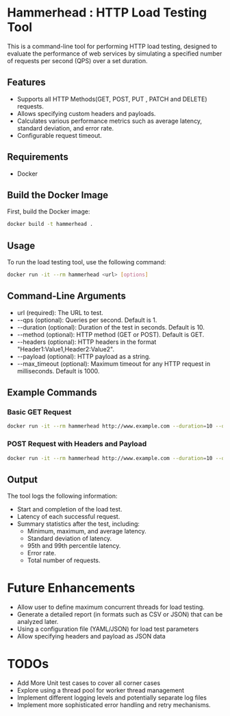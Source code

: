 # Hammerhead : HTTP Load Testing Tool

This is a command-line tool for performing HTTP load testing, designed to evaluate the performance of web services by simulating a specified number of requests per second (QPS) over a set duration.

## Features

- Supports all HTTP Methods(GET, POST, PUT , PATCH and DELETE) requests.
- Allows specifying custom headers and payloads.
- Calculates various performance metrics such as average latency, standard deviation, and error rate.
- Configurable request timeout.

## Requirements

- Docker

## Build the Docker Image

First, build the Docker image:

```sh
docker build -t hammerhead .
```
## Usage

To run the load testing tool, use the following command:

```sh
docker run -it --rm hammerhead <url> [options]
```
## Command-Line Arguments
- url (required): The URL to test.
- --qps (optional): Queries per second. Default is 1.
- --duration (optional): Duration of the test in seconds. Default is 10.
- --method (optional): HTTP method (GET or POST). Default is GET.
- --headers (optional): HTTP headers in the format "Header1:Value1,Header2:Value2".
- --payload (optional): HTTP payload as a string.
- --max_timeout (optional): Maximum timeout for any HTTP request in milliseconds. Default is 1000.

## Example Commands
### Basic GET Request
```sh
docker run -it --rm hammerhead http://www.example.com --duration=10 --qps=2
```
### POST Request with Headers and Payload
```sh
docker run -it --rm hammerhead http://www.example.com --duration=10 --qps=2 --method=POST --headers="Content-Type:application/json,Authorization:Bearer mytoken" --payload='{"key1":"value1","key2":"value2"}'
```

## Output
The tool logs the following information:

- Start and completion of the load test.
- Latency of each successful request.
- Summary statistics after the test, including:
  - Minimum, maximum, and average latency.
  - Standard deviation of latency.
  - 95th and 99th percentile latency.
  - Error rate.
  - Total number of requests.

# Future Enhancements
- Allow user to define maximum concurrent threads for load testing.
- Generate a detailed report (in formats such as CSV or JSON) that can be analyzed later.
- Using a configuration file (YAML/JSON) for load test parameters
- Allow specifying headers and payload as JSON data


# TODOs
- Add More Unit test cases to cover all corner cases
- Explore using a thread pool for worker thread management 
- Implement different logging levels and potentially separate log files
- Implement more sophisticated error handling and retry mechanisms.
 
